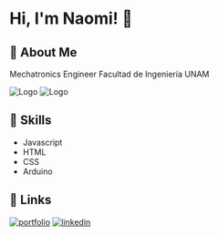 # Hi, I'm Naomi! 👋


## 🦖 About Me
Mechatronics Engineer 
Facultad de Ingeniería UNAM

![Logo](https://seeklogo.com/images/U/UNAM_INGENIERIA-logo-38271A0B79-seeklogo.com.png) 
![Logo](https://tecnolochicas.mx/public/images/Home/logo-tecnolochicas.png)

## 🤖 Skills
-  Javascript
-  HTML
-  CSS
-  Arduino





## 🔗 Links
[![portfolio](https://img.shields.io/badge/my_portfolio-000?style=for-the-badge&logo=ko-fi&logoColor=white)](https://portafolionaomihdrom.netlify.app/)
[![linkedin](https://img.shields.io/badge/linkedin-0A66C2?style=for-the-badge&logo=linkedin&logoColor=white)](https://www.linkedin.com/in/naomi-estefan%C3%ADa-hern%C3%A1ndez-romero-30375624a)
